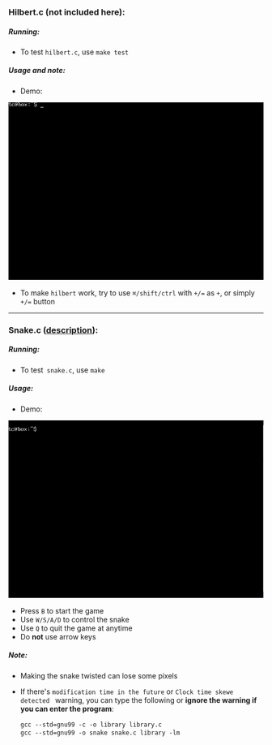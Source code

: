 ### Hilbert.c (not included here):

##### Running:

- To test `hilbert.c`, use `make test`

##### Usage and note:
- Demo:
<img src="hilbert.gif" alt="hilbert" height="350" width="520"/>

- To make `hilbert` work, try to use `⌘/shift/ctrl` with `+/=` as `+`, or simply `+/=` button
---

### Snake.c ([description](p1.pdf)):

##### Running:

- To test` snake.c`, use `make`

##### Usage:

- Demo:
<img src="snake.gif" alt="snake game" height="350" width="520"/>

- Press `B` to start the game
- Use `W/S/A/D` to control the snake
- Use `Q` to quit the game at anytime
- Do **not** use arrow keys

##### Note:

- Making the snake twisted can lose some pixels

- If there's `modification time in the future` or `Clock time skewe detected ` warning, you can type the following or **ignore the warning if you can enter the program**:
  ```
  gcc --std=gnu99 -c -o library library.c
  gcc --std=gnu99 -o snake snake.c library -lm
  ```
